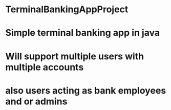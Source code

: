 # TerminalBankingAppProject
#
# Simple terminal banking app in java
#
# Will support multiple users with multiple accounts
#
# also users acting as bank employees and or admins
